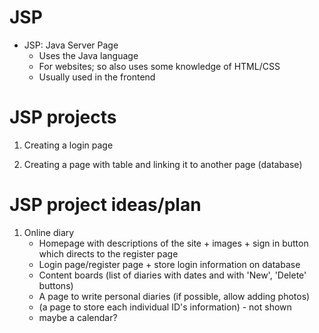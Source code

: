 # JSP
- JSP: Java Server Page
  - Uses the Java language
  - For websites; so also uses some knowledge of HTML/CSS
  - Usually used in the frontend

# JSP projects

1. Creating a login page

2. Creating a page with table and linking it to another page (database)

# JSP project ideas/plan

1. Online diary
    - Homepage with descriptions of the site + images + sign in button which directs to the register page
    - Login page/register page + store login information on database
    - Content boards (list of diaries with dates and with 'New', 'Delete' buttons)
    - A page to write personal diaries (if possible, allow adding photos)
    - (a page to store each individual ID's information) - not shown
    - maybe a calendar?
